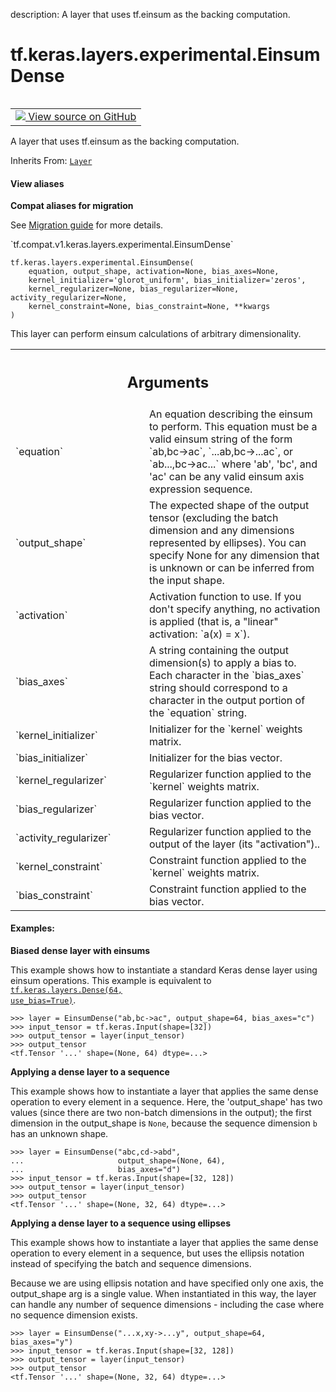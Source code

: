 description: A layer that uses tf.einsum as the backing computation.

<div itemscope itemtype="http://developers.google.com/ReferenceObject">
<meta itemprop="name" content="tf.keras.layers.experimental.EinsumDense" />
<meta itemprop="path" content="Stable" />
<meta itemprop="property" content="__init__"/>
<meta itemprop="property" content="__new__"/>
</div>

# tf.keras.layers.experimental.EinsumDense

<!-- Insert buttons and diff -->

<table class="tfo-notebook-buttons tfo-api nocontent" align="left">
<td>
  <a target="_blank" href="https://github.com/tensorflow/tensorflow/blob/r2.3/tensorflow/python/keras/layers/einsum_dense.py#L34-L206">
    <img src="https://www.tensorflow.org/images/GitHub-Mark-32px.png" />
    View source on GitHub
  </a>
</td>
</table>



A layer that uses tf.einsum as the backing computation.

Inherits From: [`Layer`](../../../../tf/keras/layers/Layer.md)

<section class="expandable">
  <h4 class="showalways">View aliases</h4>
  <p>
<b>Compat aliases for migration</b>
<p>See
<a href="https://www.tensorflow.org/guide/migrate">Migration guide</a> for
more details.</p>
<p>`tf.compat.v1.keras.layers.experimental.EinsumDense`</p>
</p>
</section>

<pre class="devsite-click-to-copy prettyprint lang-py tfo-signature-link">
<code>tf.keras.layers.experimental.EinsumDense(
    equation, output_shape, activation=None, bias_axes=None,
    kernel_initializer='glorot_uniform', bias_initializer='zeros',
    kernel_regularizer=None, bias_regularizer=None, activity_regularizer=None,
    kernel_constraint=None, bias_constraint=None, **kwargs
)
</code></pre>



<!-- Placeholder for "Used in" -->

This layer can perform einsum calculations of arbitrary dimensionality.

<!-- Tabular view -->
 <table class="responsive fixed orange">
<colgroup><col width="214px"><col></colgroup>
<tr><th colspan="2"><h2 class="add-link">Arguments</h2></th></tr>

<tr>
<td>
`equation`
</td>
<td>
An equation describing the einsum to perform. This equation must
be a valid einsum string of the form `ab,bc->ac`, `...ab,bc->...ac`, or
`ab...,bc->ac...` where 'ab', 'bc', and 'ac' can be any valid einsum axis
expression sequence.
</td>
</tr><tr>
<td>
`output_shape`
</td>
<td>
The expected shape of the output tensor (excluding the batch
dimension and any dimensions represented by ellipses). You can specify
None for any dimension that is unknown or can be inferred from the input
shape.
</td>
</tr><tr>
<td>
`activation`
</td>
<td>
Activation function to use. If you don't specify anything, no
activation is applied (that is, a "linear" activation: `a(x) = x`).
</td>
</tr><tr>
<td>
`bias_axes`
</td>
<td>
A string containing the output dimension(s) to apply a bias to.
Each character in the `bias_axes` string should correspond to a character
in the output portion of the `equation` string.
</td>
</tr><tr>
<td>
`kernel_initializer`
</td>
<td>
Initializer for the `kernel` weights matrix.
</td>
</tr><tr>
<td>
`bias_initializer`
</td>
<td>
Initializer for the bias vector.
</td>
</tr><tr>
<td>
`kernel_regularizer`
</td>
<td>
Regularizer function applied to the `kernel` weights
matrix.
</td>
</tr><tr>
<td>
`bias_regularizer`
</td>
<td>
Regularizer function applied to the bias vector.
</td>
</tr><tr>
<td>
`activity_regularizer`
</td>
<td>
Regularizer function applied to the output of the
layer (its "activation")..
</td>
</tr><tr>
<td>
`kernel_constraint`
</td>
<td>
Constraint function applied to the `kernel` weights
matrix.
</td>
</tr><tr>
<td>
`bias_constraint`
</td>
<td>
Constraint function applied to the bias vector.
</td>
</tr>
</table>



#### Examples:



**Biased dense layer with einsums**

This example shows how to instantiate a standard Keras dense layer using
einsum operations. This example is equivalent to
<a href="../../../../tf/keras/layers/Dense.md"><code>tf.keras.layers.Dense(64, use_bias=True)</code></a>.

```
>>> layer = EinsumDense("ab,bc->ac", output_shape=64, bias_axes="c")
>>> input_tensor = tf.keras.Input(shape=[32])
>>> output_tensor = layer(input_tensor)
>>> output_tensor
<tf.Tensor '...' shape=(None, 64) dtype=...>
```

**Applying a dense layer to a sequence**

This example shows how to instantiate a layer that applies the same dense
operation to every element in a sequence. Here, the 'output_shape' has two
values (since there are two non-batch dimensions in the output); the first
dimension in the output_shape is `None`, because the sequence dimension `b`
has an unknown shape.

```
>>> layer = EinsumDense("abc,cd->abd",
...                     output_shape=(None, 64),
...                     bias_axes="d")
>>> input_tensor = tf.keras.Input(shape=[32, 128])
>>> output_tensor = layer(input_tensor)
>>> output_tensor
<tf.Tensor '...' shape=(None, 32, 64) dtype=...>
```

**Applying a dense layer to a sequence using ellipses**

This example shows how to instantiate a layer that applies the same dense
operation to every element in a sequence, but uses the ellipsis notation
instead of specifying the batch and sequence dimensions.

Because we are using ellipsis notation and have specified only one axis, the
output_shape arg is a single value. When instantiated in this way, the layer
can handle any number of sequence dimensions - including the case where no
sequence dimension exists.

```
>>> layer = EinsumDense("...x,xy->...y", output_shape=64, bias_axes="y")
>>> input_tensor = tf.keras.Input(shape=[32, 128])
>>> output_tensor = layer(input_tensor)
>>> output_tensor
<tf.Tensor '...' shape=(None, 32, 64) dtype=...>
```

